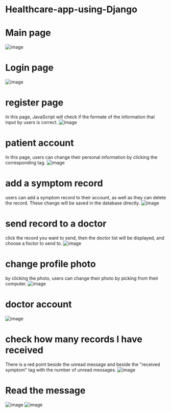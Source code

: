 # Healthcare-app-using-Django
# Main page
![image](https://github.com/jiaxiuli/HealthCare/blob/master/IMG/home.png)

# Login page
![image](https://github.com/jiaxiuli/HealthCare/blob/master/IMG/login.png)

# register page
In this page, JavaScript will check if the formate of the information that input by users is correct.
![image](https://github.com/jiaxiuli/HealthCare/blob/master/IMG/register.png)

# patient account
In this page, users can change their personal information by clicking the corresponding tag.
![image](https://github.com/jiaxiuli/HealthCare/blob/master/IMG/patient%20account.png)

# add a symptom record
users can add a symptom record to their account, as well as they can delete the record.
These change will be saved in the database directly.
![image](https://github.com/jiaxiuli/HealthCare/blob/master/IMG/add%20record.png)

# send record to a doctor
click the record you want to send, then the doctor list will be displayed, and choose a foctor to send to.
![image](https://github.com/jiaxiuli/HealthCare/blob/master/IMG/send.png)

# change profile photo 
by clicking the photo, users can change their photo by picking from their computer.
![image](https://github.com/jiaxiuli/HealthCare/blob/master/IMG/change%20photo.png)

# doctor account
![image](https://github.com/jiaxiuli/HealthCare/blob/master/IMG/doctor%20account.png)

# check how many records I have received
There is a red point beside the unread message and beside the "received symptom" tag with the number of unread messages.
![image](https://github.com/jiaxiuli/HealthCare/blob/master/IMG/message.png)

# Read the message
![image](https://github.com/jiaxiuli/HealthCare/blob/master/IMG/read%20message.png)
![image](https://github.com/jiaxiuli/HealthCare/blob/master/IMG/read%20message2.png)



